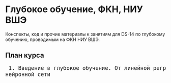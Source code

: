 # Глубокое обучение, ФКН, НИУ ВШЭ

Конспекты, код и прочие материалы к занятиям для DS-14 по глубокому обучению, проводимым на ФКН НИУ ВШЭ.

## План курса
<big><pre>
    1. Введение в глубокое обучение. От линейной регрессии к нейронной сети 
</pre></big>

